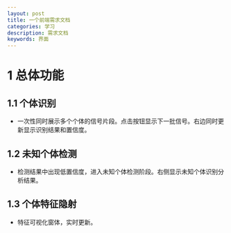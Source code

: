```yaml
---
layout: post
title: 一个前端需求文档
categories: 学习
description: 需求文档
keywords: 界面
---
```


<head>
    <script src="https://cdn.mathjax.org/mathjax/latest/MathJax.js?config=TeX-AMS-MML_HTMLorMML" type="text/javascript"></script>
    <script type="text/x-mathjax-config">
        MathJax.Hub.Config({
            tex2jax: {
            skipTags: ['script', 'noscript', 'style', 'textarea', 'pre'],
            inlineMath: [['$','$']]
            }
        });
    </script>
</head>



# 1 总体功能

## 1.1 个体识别

* 一次性同时展示多个个体的信号片段。点击按钮显示下一批信号。右边同时更新显示识别结果和置信度。

## 1.2 未知个体检测

* 检测结果中出现低置信度，进入未知个体检测阶段。右侧显示未知个体识别分析结果。

## 1.3 个体特征隐射

* 特征可视化窗体，实时更新。








